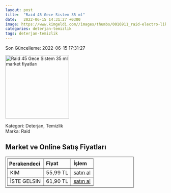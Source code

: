 ```yaml
---
layout: post
title:  "Raid 45 Gece Sistem 35 ml"
date:   2022-06-15 14:31:27 +0300
image: https://www.kimgeldi.com//images/thumbs/0016911_raid-electro-likit-makina-sistem-_510.jpeg
categories: deterjan-temizlik
tags: deterjan-temizlik
---
```


Son Güncelleme: 2022-06-15 17:31:27

<img src="https://www.kimgeldi.com//images/thumbs/0016911_raid-electro-likit-makina-sistem-_510.jpeg" width="200" alt="Raid 45 Gece Sistem 35 ml market fiyatları" />

Kategori: Deterjan, Temizlik
<br />
Marka: Raid

<h2>Market ve Online Satış Fiyatları</h2>

<table border="1" style="padding: 5px;width:80%;">
  <tr>
    <td style="padding: 5px;"><strong>Perakendeci</strong></td>
    <td><strong>Fiyat</strong></td>
    <td><strong>İşlem</strong></td>
  </tr>
  <tr>
              <td title="Kim">KIM</td>
              <td>55,99 TL</td>
              <td><a title="Kim" target="_blank" href="https://www.kimgeldi.com/raid-electro-likit-45-gece-makina-sistem">satın al</a></td>
            </tr><tr>
              <td title="İste Gelsin">İSTE GELSIN</td>
              <td>61,90 TL</td>
              <td><a title="İste Gelsin" target="_blank" href="https://www.istegelsin.com/urun/raid-45-gece-sistem-35-ml_RAD9-AD">satın al</a></td>
            </tr>
</table>
